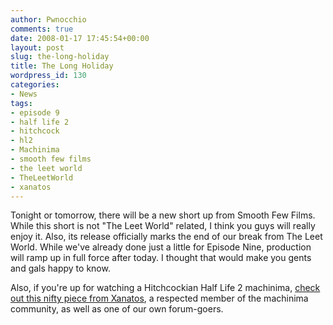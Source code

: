 ```yaml
---
author: Pwnocchio
comments: true
date: 2008-01-17 17:45:54+00:00
layout: post
slug: the-long-holiday
title: The Long Holiday
wordpress_id: 130
categories:
- News
tags:
- episode 9
- half life 2
- hitchcock
- hl2
- Machinima
- smooth few films
- the leet world
- TheLeetWorld
- xanatos
---
```


Tonight or tomorrow, there will be a new short up from Smooth Few Films.  While this short is not "The Leet World" related, I think you guys will really enjoy it.  Also, its release officially marks the end of our break from The Leet World.  While we've already done just a little for Episode Nine, production will ramp up in full force after today.  I thought that would make you gents and gals happy to know.

Also, if you're up for watching a Hitchcockian Half Life 2 machinima, [check out this nifty piece from Xanatos](http://www.youtube.com/watch?v=v5AMS_bMcQA), a respected member of the machinima community, as well as one of our own forum-goers.
